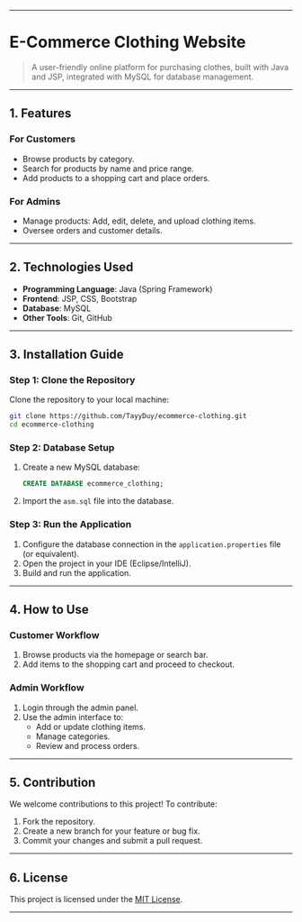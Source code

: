 
---

# **E-Commerce Clothing Website**  
> A user-friendly online platform for purchasing clothes, built with Java and JSP, integrated with MySQL for database management.

---

## **1. Features**  
### **For Customers**  
- Browse products by category.  
- Search for products by name and price range.  
- Add products to a shopping cart and place orders.  

### **For Admins**  
- Manage products: Add, edit, delete, and upload clothing items.  
- Oversee orders and customer details.  

---

## **2. Technologies Used**  
- **Programming Language**: Java (Spring Framework)  
- **Frontend**: JSP, CSS, Bootstrap  
- **Database**: MySQL  
- **Other Tools**: Git, GitHub  

---

## **3. Installation Guide**  

### **Step 1: Clone the Repository**  
Clone the repository to your local machine:  
```bash
git clone https://github.com/TayyDuy/ecommerce-clothing.git
cd ecommerce-clothing
```

### **Step 2: Database Setup**  
1. Create a new MySQL database:  
   ```sql
   CREATE DATABASE ecommerce_clothing;
   ```
2. Import the `asm.sql` file into the database.

### **Step 3: Run the Application**  
1. Configure the database connection in the `application.properties` file (or equivalent).  
2. Open the project in your IDE (Eclipse/IntelliJ).  
3. Build and run the application.  

---

## **4. How to Use**  

### **Customer Workflow**  
1. Browse products via the homepage or search bar.  
2. Add items to the shopping cart and proceed to checkout.  

### **Admin Workflow**  
1. Login through the admin panel.  
2. Use the admin interface to:  
   - Add or update clothing items.  
   - Manage categories.  
   - Review and process orders.  

---

## **5. Contribution**  
We welcome contributions to this project! To contribute:  
1. Fork the repository.  
2. Create a new branch for your feature or bug fix.  
3. Commit your changes and submit a pull request.  

---

## **6. License**  
This project is licensed under the [MIT License](LICENSE).

---
